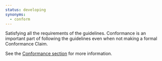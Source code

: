 ```yaml
---
status: developing
synonyms:
  - conform
---
```


Satisfying all the requirements of the guidelines. Conformance is an important part of following
the guidelines even when not making a formal Conformance Claim.

See the [Conformance section](#conformance) for more information.